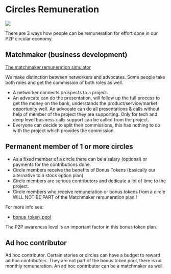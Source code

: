 
# Circles Remuneration

![](images/money.png)

There are 3 ways how people can be remuneration for effort done in our P2P circular economy.

## Matchmaker (business development)

[The matchmaker remuneration simulator](https://docs.google.com/spreadsheets/d/1UqqAsq-KREhRrxMBMPAMGL1IezabOGXVURtjGa04lDA/edit#gid=1207964356)

We make distinction between networkers and advocates. Some people take both roles and get the commission of both roles as well.

- A networker connects prospects to a project.
- An advocate can do the presentation, will follow up the full process to get the money on the bank, understands the product/service/market opportunity well. An advocate can do all presentations & calls without help of member of the project they are supporting. Only for tech and deep level business calls support can be called from the project.
- Everyone can decide to split their commissions, this has nothing to do with the project which provides the commission.


## Permanent member of 1 or more circles

- As a fixed member of a circle there can be a salary (optional) or payments for the contributions done.
- Circle members receive the benefits of Bonus Tokens (basically our alternative to a stock option plan)
- Circle members are serious contributors and dedicate a lot of time to the project.
- Circle members who receive remuneration or bonus tokens from a circle WILL NOT BE PART of the Matchmaker remuneration plan !

For more info see:

- [bonus_token_pool](bonus_token_pool.md)

The P2P awareness level is an important factor in this bonus token plan.


## Ad hoc contributor

Ad hoc contributor.
Certain stories or circles can have a budget to reward ad hoc contributors.
They are not part of the bonus token pool, there is no monthly remuneration.
An ad hoc contributor can be a matchmaker as well.


